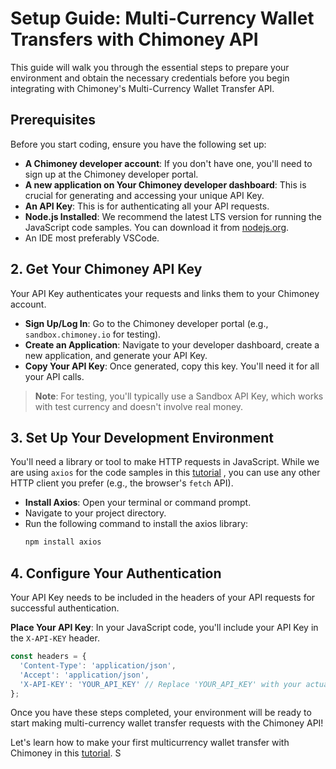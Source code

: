 # Setup Guide: Multi-Currency Wallet Transfers with Chimoney API

This guide will walk you through the essential steps to prepare your environment and obtain the necessary credentials before you begin integrating with Chimoney's Multi-Currency Wallet Transfer API.

## Prerequisites

Before you start coding, ensure you have the following set up:

- **A Chimoney developer account**: If you don't have one, you'll need to sign up at the Chimoney developer portal.  
- **A new application on Your Chimoney developer dashboard**: This is crucial for generating and accessing your unique API Key.  
- **An API Key**: This is for authenticating all your API requests.  
- **Node.js Installed**: We recommend the latest LTS version for running the JavaScript code samples. You can download it from [nodejs.org](https://nodejs.org).  
- An IDE most preferably VSCode.

## 2. Get Your Chimoney API Key

Your API Key authenticates your requests and links them to your Chimoney account.

- **Sign Up/Log In**: Go to the Chimoney developer portal (e.g., `sandbox.chimoney.io` for testing).  
- **Create an Application**: Navigate to your developer dashboard, create a new application, and generate your API Key.  
- **Copy Your API Key**: Once generated, copy this key. You'll need it for all your API calls.  

> **Note**: For testing, you'll typically use a Sandbox API Key, which works with test currency and doesn't involve real money.

## 3. Set Up Your Development Environment

You'll need a library or tool to make HTTP requests in JavaScript. While we are using `axios` for the code samples in this  [tutorial](/submissions/Multi-currency_wallet_transfer%20-%20Queendoline_Akpan/tutorial.md)
, you can use any other HTTP client you prefer (e.g., the browser's `fetch` API).

- **Install Axios**: Open your terminal or command prompt.  
- Navigate to your project directory.  
- Run the following command to install the axios library:  
  ```bash
  npm install axios

## 4.  Configure Your Authentication

Your API Key needs to be included in the headers of your API requests for successful authentication.

**Place Your API Key**: In your JavaScript code, you'll include your API Key in the `X-API-KEY` header.

```javascript
const headers = {
  'Content-Type': 'application/json',
  'Accept': 'application/json',
  'X-API-KEY': 'YOUR_API_KEY' // Replace 'YOUR_API_KEY' with your actual key
};
```


Once you have these steps completed, your environment will be ready to start making multi-currency wallet transfer requests with the Chimoney API!

Let's learn how to make your first multicurrency wallet transfer with Chimoney in this [tutorial](/submissions/Multi-currency_wallet_transfer%20-%20Queendoline_Akpan/tutorial.md).
S